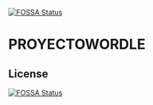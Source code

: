 [![FOSSA Status](https://app.fossa.com/api/projects/git%2Bgithub.com%2Fajgarciarias10%2FPROYECTOWORDLE.svg?type=shield)](https://app.fossa.com/projects/git%2Bgithub.com%2Fajgarciarias10%2FPROYECTOWORDLE?ref=badge_shield)

# PROYECTOWORDLE

## License
[![FOSSA Status](https://app.fossa.com/api/projects/git%2Bgithub.com%2Fajgarciarias10%2FPROYECTOWORDLE.svg?type=large)](https://app.fossa.com/projects/git%2Bgithub.com%2Fajgarciarias10%2FPROYECTOWORDLE?ref=badge_large)